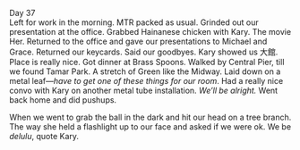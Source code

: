 Day 37  
Left for work in the morning. MTR packed as usual. Grinded out our presentation at the office. Grabbed Hainanese chicken with Kary. The movie Her. Returned to the office and gave our presentations to Michael and Grace. Returned our keycards. Said our goodbyes. Kary showed us 大館. Place is really nice. Got dinner at Brass Spoons. Walked by Central Pier, till we found Tamar Park. A stretch of Green like the Midway. Laid down on a metal leaf—*have to get one of these things for our room*. Had a really nice convo with Kary on another metal tube installation. *We’ll be alright.* Went back home and did pushups. 

When we went to grab the ball in the dark and hit our head on a tree branch. The way she held a flashlight up to our face and asked if we were ok. We be *delulu*, quote Kary.